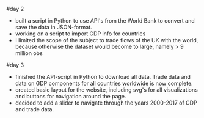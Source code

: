 #day 2
- built a script in Python to use API's from the World Bank to convert and save the data in JSON-format.
- working on a script to import GDP info for countries
- I limited the scope of the subject to trade flows of the UK with the world, because otherwise the dataset would become to large, namely > 9  million obs

#day 3
- finished the API-script in Python to download all data. Trade data and data on GDP components for all countries worldwide is now complete.
- created basic layout for the website, including svg's for all visualizations and buttons for navigation around the page.
- decided to add a slider to navigate through the years 2000-2017 of GDP and trade data.
